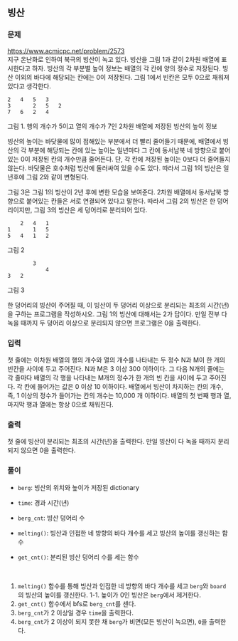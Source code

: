 ## 빙산
### 문제
https://www.acmicpc.net/problem/2573  
지구 온난화로 인하여 북극의 빙산이 녹고 있다. 빙산을 그림 1과 같이 2차원 배열에 표시한다고 하자. 빙산의 각 부분별 높이 정보는 배열의 각 칸에 양의 정수로 저장된다. 빙산 이외의 바다에 해당되는 칸에는 0이 저장된다. 그림 1에서 빈칸은 모두 0으로 채워져 있다고 생각한다.

 	 	 	 	 	 	 
 	2	4	5	3	 	 
 	3	 	2	5	2	 
 	7	6	2	4	 	 
 	 	 	 	 	 	 
그림 1. 행의 개수가 5이고 열의 개수가 7인 2차원 배열에 저장된 빙산의 높이 정보

빙산의 높이는 바닷물에 많이 접해있는 부분에서 더 빨리 줄어들기 때문에, 배열에서 빙산의 각 부분에 해당되는 칸에 있는 높이는 일년마다 그 칸에 동서남북 네 방향으로 붙어있는 0이 저장된 칸의 개수만큼 줄어든다. 단, 각 칸에 저장된 높이는 0보다 더 줄어들지 않는다. 바닷물은 호수처럼 빙산에 둘러싸여 있을 수도 있다. 따라서 그림 1의 빙산은 일년후에 그림 2와 같이 변형된다.

그림 3은 그림 1의 빙산이 2년 후에 변한 모습을 보여준다. 2차원 배열에서 동서남북 방향으로 붙어있는 칸들은 서로 연결되어 있다고 말한다. 따라서 그림 2의 빙산은 한 덩어리이지만, 그림 3의 빙산은 세 덩어리로 분리되어 있다.

 	 	 	 	 	 	 
 	 	2	4	1	 	 
 	1	 	1	5	 	 
 	5	4	1	2	 	 
 	 	 	 	 	 	 
그림 2

 	 	 	 	 	 	 
 	 	 	3	 	 	 
 	 	 	 	4	 	 
 	3	2	 	 	 	 
 	 	 	 	 	 	 
그림 3

한 덩어리의 빙산이 주어질 때, 이 빙산이 두 덩어리 이상으로 분리되는 최초의 시간(년)을 구하는 프로그램을 작성하시오. 그림 1의 빙산에 대해서는 2가 답이다. 만일 전부 다 녹을 때까지 두 덩어리 이상으로 분리되지 않으면 프로그램은 0을 출력한다.

### 입력
첫 줄에는 이차원 배열의 행의 개수와 열의 개수를 나타내는 두 정수 N과 M이 한 개의 빈칸을 사이에 두고 주어진다. N과 M은 3 이상 300 이하이다. 그 다음 N개의 줄에는 각 줄마다 배열의 각 행을 나타내는 M개의 정수가 한 개의 빈 칸을 사이에 두고 주어진다. 각 칸에 들어가는 값은 0 이상 10 이하이다. 배열에서 빙산이 차지하는 칸의 개수, 즉, 1 이상의 정수가 들어가는 칸의 개수는 10,000 개 이하이다. 배열의 첫 번째 행과 열, 마지막 행과 열에는 항상 0으로 채워진다.

### 출력
첫 줄에 빙산이 분리되는 최초의 시간(년)을 출력한다. 만일 빙산이 다 녹을 때까지 분리되지 않으면 0을 출력한다.

### 풀이
- `berg`: 빙산의 위치와 높이가 저장된 dictionary
- `time`: 경과 시간(년)
- `berg_cnt`: 빙산 덩어리 수
- `melting()`: 빙산과 인접한 네 방향의 바다 개수를 세고 빙산의 높이를 갱신하는 함수
- `get_cnt()`: 분리된 빙산 덩어리 수를 세는 함수
  
  </br>  
      
1. `melting()` 함수를 통해 빙산과 인접한 네 방향의 바다 개수를 세고 `berg`와 `board`의 빙산의 높이를 갱신한다.
1-1. 높이가 0인 빙산은 `berg`에서 제거한다.
2. `get_cnt()` 함수에서 bfs로 `berg_cnt`를 센다.
3. `berg_cnt`가 2 이상일 경우 `time`을 출력한다.
4. `berg_cnt`가 2 이상이 되지 못한 채 `berg`가 비면(모든 빙산이 녹으면), `0`을 출력한다.